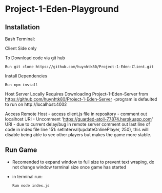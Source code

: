 # Project-1-Eden-Playground

Installation
------------
Bash Terminal:

Client Side only

  To Download code via git hub
  
    Run git clone https://github.com/huynhtk80/Project-1-Eden-Client.git
  
  Install Dependencies
  
    Run npm install
  

  Host Server Locally Requires Downloading Project-1-Eden-Server from https://github.com/huynhtk80/Project-1-Eden-Server
    -program is defaulted to run on http://localhost:4002
  
  Access Remote Host
    - access client.js file in repository
    - comment out localhost URI
    - Uncomment 'https://guarded-atoll-77874.herokuapp.com' URI
    - due to current delay/bug in remote server comment out last line of code in index file
      line 151: setInterval(updateOnlinePlayer, 250), this will disable being able to see other players but makes the game more stable.
    
Run Game
--------
- Recomended to expand window to full size to prevent text wraping, do not change window terminal size once game has started
- in terminal run:
    
      Run node index.js
